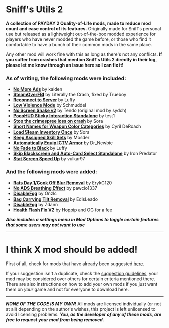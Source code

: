 # Sniff's Utils 2

**A collection of PAYDAY 2 Quality-of-Life mods, made to reduce mod count and ease control of its features.** Originally made for Sniff's personal use but released as a lightweight out-of-the-box modded experience for players who have never modded the game before, or those who find it comfortable to have a bunch of their common mods in the same place.

Any other mod will work fine with this as long as there's not any conflicts. **If you suffer from crashes that mention Sniff's Utils 2 directly in their log, please let me know through an issue here so I can fix it!**

### As of writing, the following mods were included:
- **[No More Ads](https://modworkshop.net/mod/34268)** by kaiden
- **[SteamOverFBI](https://modworkshop.net/mod/37824)** by Literally the Crash, fixed by Trueboy
- **[Reconnect to Server](https://modworkshop.net/mod/13546)** by Luffy
- **[Low Violence Mode](https://modworkshop.net/mod/14602)** by Schmuddel
- **[No Screen Shake v2](https://modworkshop.net/mod/34446)** by Tendo (original mod by sydch) 
- **[PocoHUD Sticky Interaction Standalone](https://modworkshop.net/mod/37767)** by test1
- **[Stop the crimespree loss on crash](https://modworkshop.net/mod/19568)** by Sora
- **[Short Names for Weapon Color Categories](https://modworkshop.net/mod/34297)** by Cyril DeRoach
- **[Load Steam Inventory Once](https://modworkshop.net/mod/24008)** by Sora
- **[Keep Assigned Skill Sets](https://modworkshop.net/mod/38903)** by Mosder
- **[Automatically Equip ICTV Armor](https://modworkshop.net/mod/35944)** by Dr_Newbie
- **[No Fade to Black](https://modworkshop.net/mod/17257)** by Luffy
- **[Skip Blackscreen and Auto-Card Select Standalone](https://modworkshop.net/mod/13511)** by Iron Predator
- **[Stat Screen Speed Up](https://modworkshop.net/mod/37939)** by vulkar97

### And the following mods were added:
- **[Rats Day 1/Cook Off Blur Removal](https://modworkshop.net/mod/15368)** by ErykG120
- **[No ADS Breathing Effect](https://modworkshop.net/mod/21246)** by pawcio1337
- **[DisableFog](https://modworkshop.net/mod/32328)** by Onzlc
- **[Bag Carrying Tilt Removal](https://modworkshop.net/mod/16487)** by EdisLeado
- **[DisableFog](https://modworkshop.net/mod/24339)** by Zdann
- **[Health Flash Fix V2](https://modworkshop.net/mod/39838)** by Hoppip and OG for a fee

***Also includes a settings menu in Mod Options to toggle certain features that some users may not want to use***

---
# I think X mod should be added!
First of all, check for mods that have already been suggested [here](https://github.com/Biblioklept/sniff-utils-2/blob/main/TODO.md).

If your suggestion isn't a duplicate, check the [suggestion guidelines](https://github.com/Biblioklept/sniff-utils-2/blob/main/SUGGESTIONS.md), your mod may be considered over others for certain criteria mentioned there. There are also instructions on how to add your own mods if you just want them on *your* game and not for everyone to download here.

---
***NONE OF THE CODE IS MY OWN!*** All mods are licensed individually (or not at all) depending on the author's wishes, this project is left unlicensed to avoid licensing problems. ***You, as the developer of any of these mods, are free to request your mod from being removed.***
